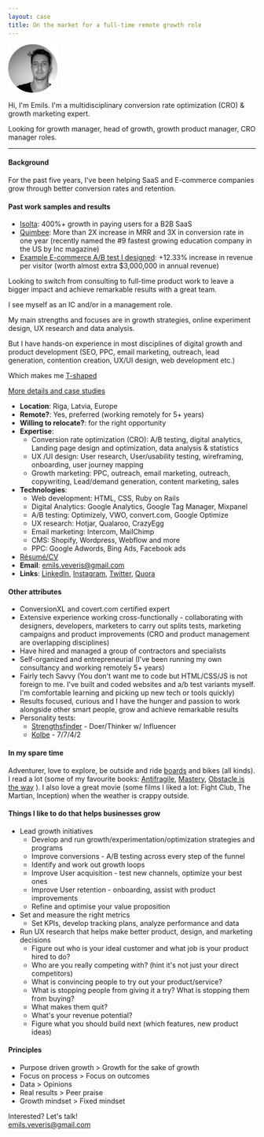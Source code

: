 ```yaml
---
layout: case
title: On the market for a full-time remote growth role
---
```


<img src="/images/ew2.jpg" alt="Emils Veveris" width="100"/>

Hi, I'm Emils. I'm a multidisciplinary conversion rate optimization (CRO) & growth marketing expert.

Looking for growth manager, head of growth, growth product manager, CRO manager roles.

----

#### Background 

For the past five years, I've been helping SaaS and E-commerce companies grow through better conversion rates and retention. 


#### Past work samples and results

* [Isolta](https://www.emilsw.com/case-studies/isolta): 400%+ growth in paying users for a B2B SaaS
* [Quimbee](https://www.emilsw.com/case-studies/quimbee): More than 2X increase in MRR and 3X in conversion rate in one year (recently named the #9 fastest growing education company in the US by Inc magazine)
* [Example E-commerce A/B test I designed](https://www.emilsw.com/case-studies/theyconvert): +12.33% increase in revenue per visitor (worth almost extra $3,000,000 in annual revenue) 

Looking to switch from consulting to full-time product work to leave a bigger impact and achieve remarkable results with a great team.

I see myself as an IC and/or in a management role. 

My main strengths and focuses are in growth strategies, online experiment design, UX research and data analysis. 

But I have hands-on experience in most disciplines of digital growth and product development (SEO, PPC, email marketing, outreach, lead generation, contention creation, UX/UI design, web development etc.)

Which makes me [T-shaped](https://buffer.com/resources/t-shaped-marketer)


[More details and case studies](https://www.emilsw.com/case-studies/)

* **Location**: Riga, Latvia, Europe
* **Remote?**: Yes, preferred (working remotely for 5+ years)
* **Willing to relocate?**:  for the right opportunity
* **Expertise**: 
   * Conversion rate optimization (CRO): A/B testing, digital analytics, Landing page design and optimization, data analysis & statistics 
   * UX /UI design: User research, User/usability testing, wireframing, onboarding, user journey mapping
   * Growth marketing: PPC, outreach, email marketing, outreach, copywriting, Lead/demand generation, content marketing, sales 
* **Technologies**: 
   * Web development: HTML, CSS, Ruby on Rails 
   * Digital Analytics: Google Analytics, Google Tag Manager, Mixpanel
   * A/B testing: Optimizely, VWO, convert.com, Google Optimize
   * UX research: Hotjar, Qualaroo, CrazyEgg
   * Email marketing: Intercom, MailChimp
   * CMS: Shopify, Wordpress, Webflow and more
   * PPC: Google Adwords, Bing Ads, Facebook ads
* [Résumé/CV](https://docs.google.com/document/d/1W3O258igaKLH_YiugduWW2WDcfIpJupGX9SxaTBYzsg/edit?usp=sharing) 
* **Email**: emils.veveris@gmail.com 
* **Links**: [LinkedIn](https://www.linkedin.com/in/emilsveveris/), [Instagram](https://www.instagram.com/emils_w/), [Twitter](https://twitter.com/emils_w), [Quora](https://www.quora.com/profile/Emils-Veveris)


#### Other attributes
* ConversionXL and covert.com certified expert
* Extensive experience working cross-functionally - collaborating with designers, developers, marketers to carry out splits tests, marketing campaigns and product improvements (CRO and product management are overlapping disciplines)
* Have hired and managed a group of contractors and specialists 
* Self-organized and entrepreneurial (I've been running my own consultancy and working remotely 5+ years)
* Fairly tech Savvy (You don't want me to code but HTML/CSS/JS is not foreign to me. I've built and coded websites and a/b test variants myself. I'm comfortable learning and picking up new tech or tools quickly)
* Results focused, curious and I have the hunger and passion to work alongside other smart people, grow and achieve remarkable results
* Personality tests:
   * [Strengthsfinder](https://drive.google.com/file/d/1HhfPPXNlv7SBxzYcYjPxbaL4VTqvQDZk/view?usp=sharing) - Doer/Thinker w/ Influencer 
   * [Kolbe](https://drive.google.com/file/d/11_s_WXvNgAVsitDN6W9XDvnZs4NWvATS/view?usp=sharing) - 7/7/4/2

#### In my spare time

Adventurer, love to explore, be outside and ride [boards](https://www.instagram.com/p/Bziwj1ihPri/) and bikes (all kinds). I read a lot (some of my favourite books: [Antifragile](https://www.amazon.com/Antifragile-Things-That-Disorder-Incerto/dp/0812979680), [Mastery](https://www.amazon.com/Mastery-Robert-Greene/dp/014312417X), [Obstacle is the way](https://www.amazon.com/Obstacle-Way-Timeless-Turning-Triumph/dp/1591846358) ). I also love a great movie (some films I liked a lot: Fight Club, The Martian, Inception) when the weather is crappy outside.


#### Things I like to do that helps businesses grow 

* Lead growth initiatives  
   * Develop and run growth/experimentation/optimization strategies and programs 
   * Improve conversions - A/B testing across every step of the funnel
   * Identify and work out growth loops
   * Improve User acquisition - test new channels, optimize your best ones
   * Improve User retention - onboarding, assist with product improvements
   * Refine and optimise your value proposition
* Set and measure the right metrics
   * Set KPIs, develop tracking plans, analyze performance and data 
* Run UX research that helps make better product, design, and marketing decisions
   * Figure out who is your ideal customer and what job is your product hired to do?
   * Who are you really competing with? (hint it's not just your direct competitors)
   * What is convincing people to try out your product/service?
   * What is stopping people from giving it a try? What is stopping them from buying?
   * What makes them quit?
   * What's your revenue potential?
   * Figure what you should build next (which features, new product ideas)

#### Principles

* Purpose driven growth > Growth for the sake of growth
* Focus on process > Focus on outcomes
* Data > Opinions
* Real results > Peer praise
* Growth mindset > Fixed mindset


Interested? Let's talk!  
emils.veveris@gmail.com
